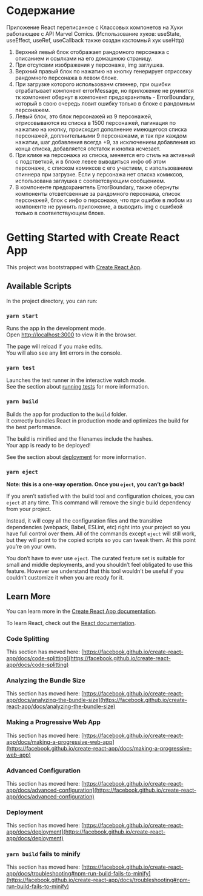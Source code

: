 # Содержание

Приложение React переписанное с Классовых компонетов на Хуки работающее с API Marvel Comics.
(Использование хуков: useState, useEffect, useRef, useCallback также создан кастомный хук useHttp)

1. Верхний левый блок отображает рандомного персонажа с описанием и ссылками на его домашнюю страницу.
2. При отсутсвии изображения у персонаже, img заглушка.
3. Верхний правый блок по нажатию на кнопку генерирует отрисовку рандомного персонажа в левом блоке.
4. При загрузке которого использованм спиннер, при ошибки отрабатывает компонент errorMessage, но приложение не руинится тк компонент обернут в компонент предохранитель - ErrorBoundary, который в свою очередь ловит ошибку только в блоке с рандомным персонажем.
5. Левый блок, это блок персонажей из 9 персонажей, отрисовываются из списка в 1500 персонажей, пагинация по нажатию на кнопку, происходит дополнение имеющегося списка персонажей, доплнительными 9 персонажами, и так при каждом нажатии, шаг добавления всегда +9, за исключением добавления из конца списка, добавляется отстаток и кнопка исчезает.
6. При клике на персонажа из списка, меняется его стиль на активный с подстветкой, и в блоке левее выводиться инфо об этом персонаже, с списком комиксов с его участием, с изпользованием спиннера при загрузке. Если у персонажа нет списка комиксов, использована заглушка с соответсвующим сообщением.
7. В компоненте предохранитель ErrorBoundary, также обернуты компоненты отсветсвенные за рандомного персонажа, список персонажей, блок с инфо о персонаже, что при ошибке в любом из компоненте не руинить приложение, а выводить img с ошибкой только в соответствующем блоке.

# Getting Started with Create React App

This project was bootstrapped with [Create React App](https://github.com/facebook/create-react-app).

## Available Scripts

In the project directory, you can run:

### `yarn start`

Runs the app in the development mode.\
Open [http://localhost:3000](http://localhost:3000) to view it in the browser.

The page will reload if you make edits.\
You will also see any lint errors in the console.

### `yarn test`

Launches the test runner in the interactive watch mode.\
See the section about [running tests](https://facebook.github.io/create-react-app/docs/running-tests) for more information.

### `yarn build`

Builds the app for production to the `build` folder.\
It correctly bundles React in production mode and optimizes the build for the best performance.

The build is minified and the filenames include the hashes.\
Your app is ready to be deployed!

See the section about [deployment](https://facebook.github.io/create-react-app/docs/deployment) for more information.

### `yarn eject`

**Note: this is a one-way operation. Once you `eject`, you can’t go back!**

If you aren’t satisfied with the build tool and configuration choices, you can `eject` at any time. This command will remove the single build dependency from your project.

Instead, it will copy all the configuration files and the transitive dependencies (webpack, Babel, ESLint, etc) right into your project so you have full control over them. All of the commands except `eject` will still work, but they will point to the copied scripts so you can tweak them. At this point you’re on your own.

You don’t have to ever use `eject`. The curated feature set is suitable for small and middle deployments, and you shouldn’t feel obligated to use this feature. However we understand that this tool wouldn’t be useful if you couldn’t customize it when you are ready for it.

## Learn More

You can learn more in the [Create React App documentation](https://facebook.github.io/create-react-app/docs/getting-started).

To learn React, check out the [React documentation](https://reactjs.org/).

### Code Splitting

This section has moved here: [https://facebook.github.io/create-react-app/docs/code-splitting](https://facebook.github.io/create-react-app/docs/code-splitting)

### Analyzing the Bundle Size

This section has moved here: [https://facebook.github.io/create-react-app/docs/analyzing-the-bundle-size](https://facebook.github.io/create-react-app/docs/analyzing-the-bundle-size)

### Making a Progressive Web App

This section has moved here: [https://facebook.github.io/create-react-app/docs/making-a-progressive-web-app](https://facebook.github.io/create-react-app/docs/making-a-progressive-web-app)

### Advanced Configuration

This section has moved here: [https://facebook.github.io/create-react-app/docs/advanced-configuration](https://facebook.github.io/create-react-app/docs/advanced-configuration)

### Deployment

This section has moved here: [https://facebook.github.io/create-react-app/docs/deployment](https://facebook.github.io/create-react-app/docs/deployment)

### `yarn build` fails to minify

This section has moved here: [https://facebook.github.io/create-react-app/docs/troubleshooting#npm-run-build-fails-to-minify](https://facebook.github.io/create-react-app/docs/troubleshooting#npm-run-build-fails-to-minify)
